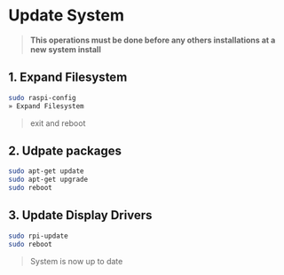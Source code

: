# Update System

> **This operations must be done before any others installations at a new system install**

## 1. Expand Filesystem

```bash
sudo raspi-config
» Expand Filesystem
```

> exit and reboot

## 2. Udpate packages

```bash
sudo apt-get update
sudo apt-get upgrade
sudo reboot
```
## 3. Update Display Drivers

```bash
sudo rpi-update
sudo reboot
```

> System is now up to date
